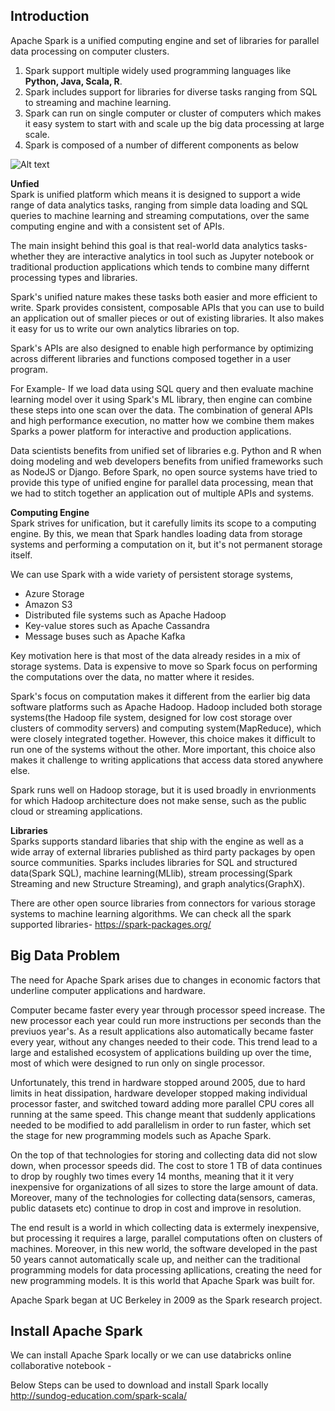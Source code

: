 ## Introduction
Apache Spark is a unified computing engine and set of libraries for parallel data processing on computer clusters. 

1. Spark support multiple widely used programming languages like **Python, Java, Scala, R**.  
2. Spark includes support for libraries for diverse tasks ranging from SQL to streaming and machine learning.  
3. Spark can run on single computer or cluster of computers which makes it easy system to start with and scale up the big data processing at large scale.  
4. Spark is composed of a number of different components as below

![Alt text](https://github.com/vaibhavpatilai/Diagrams/blob/master/spark/SparkToolKit.PNG?raw=true "Spark Toolkit")

**Unfied**  
Spark is unified platform which means it is designed to support a wide range of data analytics tasks, ranging from simple data loading and SQL queries to machine learning and streaming computations, over the same computing engine and with a consistent set of APIs.

The main insight behind this goal is that real-world data analytics tasks- whether they are interactive analytics in tool such as Jupyter notebook or traditional production applications which tends to combine many differnt processing types and libraries.

Spark's unified nature makes these tasks both easier and more efficient to write. Spark provides consistent, composable APIs that you can use to build an application out of smaller pieces or out of existing libraries. It also makes it easy for us to write our own analytics libraries on top.

Spark's APIs are also designed to enable high performance by optimizing across different libraries and functions composed together in a user program.

For Example- If we load data using SQL query and then evaluate machine learning model over it using Spark's ML library, then engine can combine these steps into one scan over the data. The combination of general APIs and high performance execution, no matter how we combine them makes Sparks a power platform for interactive and production applications.

Data scientists benefits from unified set of libraries e.g. Python and R when doing modeling and web developers benefits from unified frameworks such as NodeJS or Django. Before Spark, no open source systems have tried to provide this type of unified engine for parallel data processing, mean that we had to stitch together an application out of multiple APIs and systems.

**Computing Engine**  
Spark strives for unification, but it carefully limits its scope to a computing engine. By this, we mean that Spark handles loading data from storage systems and performing a computation on it, but it's not permanent storage itself.

We can use Spark with a wide variety of persistent storage systems, 

- Azure Storage  
- Amazon S3  
- Distributed file systems such as Apache Hadoop  
- Key-value stores such as Apache Cassandra  
- Message buses such as Apache Kafka  

Key motivation here is that most of the data already resides in a mix of storage systems. Data is expensive to move so Spark focus on performing the computations over the data, no matter where it resides.

Spark's focus on computation makes it different from the earlier big data software platforms such as Apache Hadoop. Hadoop included both storage systems(the Hadoop file system, designed for low cost storage over clusters of commodity servers) and computing system(MapReduce), which were closely integrated together. However, this choice makes it difficult to run one of the systems without the other. More important, this choice also makes it challenge to writing applications that access data stored anywhere else.

Spark runs well on Hadoop storage, but it is used broadly in envrionments for which Hadoop architecture does not make sense, such as the public cloud or streaming applications.

**Libraries**  
Sparks supports standard libaries that ship with the engine as well as a wide array of external libraries published as third party packages by open source communities. Sparks includes libraries for SQL and structured data(Spark SQL), machine learning(MLlib), stream processing(Spark Streaming and new Structure Streaming), and graph analytics(GraphX).

There are other open source libraries from connectors for various storage systems to machine learning algorithms. We can check all the spark supported libraries- https://spark-packages.org/


## Big Data Problem  
The need for Apache Spark arises due to changes in economic factors that underline computer applications and hardware.

Computer became faster every year through processor speed increase. The new processor each year could run more instructions per seconds than the previuos year's. As a result applications also automatically became faster every year, without any changes needed to their code. This trend lead to a large and estalished ecosystem of applications building up over the time, most of which were designed to run only on single processor.

Unfortunately, this trend in hardware stopped around 2005, due to hard limits in heat dissipation, hardware developer stopped making individual processor faster, and switched toward adding more parallel CPU cores all running at the same speed. This change meant that suddenly applications needed to be modified to add parallelism in order to run faster, which set the stage for new programming models such as Apache Spark.

On the top of that technologies for storing and collecting data did not slow down, when processor speeds did. The cost to store 1 TB of data continues to drop by roughly two times every 14 months, meaning that it it very inexpensive for organizations of all sizes to store the large amount of data. Moreover, many  of the technologies for collecting data(sensors, cameras, public datasets etc) continue to drop in cost and improve in resolution.

The end result is a world in which collecting data is extermely inexpensive, but processing it requires a large, parallel computations often on clusters of machines. Moreover, in this new world, the software developed in the past 50 years cannot automatically scale up, and neither can the traditional programming models for data processing apllications, creating the need for new programming models. It is this world that Apache Spark was built for.

Apache Spark began at UC Berkeley in 2009 as the Spark research project.

## Install Apache Spark  
We can install Apache Spark locally or we can use databricks online collaborative notebook -

Below Steps can be used to download and install Spark locally
http://sundog-education.com/spark-scala/



